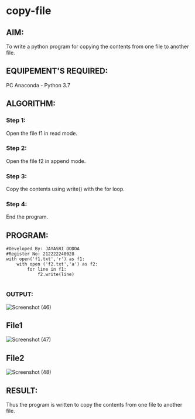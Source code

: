 # copy-file
## AIM:
To write a python program for copying the contents from one file to another file.
## EQUIPEMENT'S REQUIRED: 
PC
Anaconda - Python 3.7
## ALGORITHM: 
### Step 1:
Open the file f1 in read mode.
### Step 2: 
Open the file f2 in append mode.
### Step 3: 
Copy the contents using write() with the for loop.
### Step 4:  
End the program.
## PROGRAM:
```
#Developed By: JAYASRI DODDA
#Register No: 212222240028
with open('f1.txt','r') as f1:
    with open ('f2.txt','a') as f2:
        for line in f1:
            f2.write(line)
            
```
### OUTPUT:

![Screenshot (46)](https://github.com/jayasridodda/copy-file/assets/123259278/fff80964-fa29-4433-9caf-e5c7633abc89)

## File1
![Screenshot (47)](https://github.com/jayasridodda/copy-file/assets/123259278/46abe598-44cf-4144-9365-2ae4cfa2ec4f)

## File2
![Screenshot (48)](https://github.com/jayasridodda/copy-file/assets/123259278/f6dc5a12-2dda-4977-8835-7827e19a9923)


## RESULT:
Thus the program is written to copy the contents from one file to another file.
